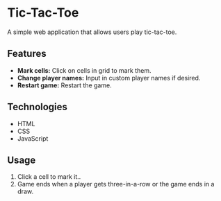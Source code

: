 # Tic-Tac-Toe

A simple web application that allows users play tic-tac-toe.

## Features
- **Mark cells:** Click on cells in grid to mark them.
- **Change player names:** Input in custom player names if desired.
- **Restart game:** Restart the game.

## Technologies
- HTML
- CSS
- JavaScript

## Usage
1. Click a cell to mark it..
2. Game ends when a player gets three-in-a-row or the game ends in a draw.
